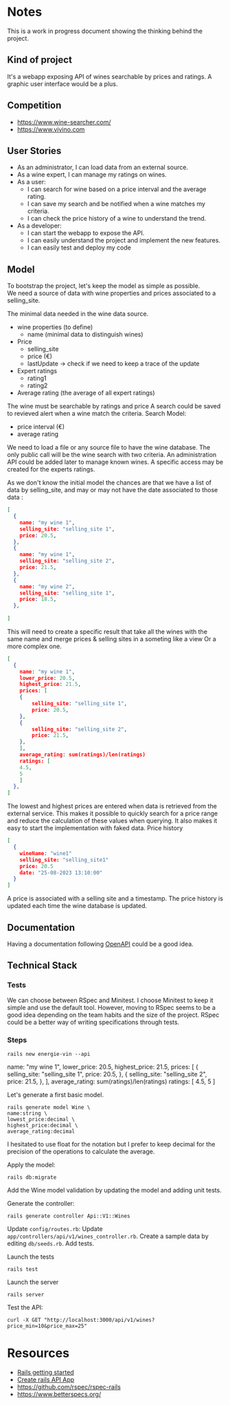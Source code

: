 # Notes

This is a work in progress document showing the thinking behind the project.

## Kind of project

It's a webapp exposing API of wines searchable by prices and ratings.
A graphic user interface would be a plus.

## Competition

* https://www.wine-searcher.com/
* https://www.vivino.com


## User Stories

* As an administrator, I can load data from an external source.
* As a wine expert, I can manage my ratings on wines.
* As a user:
  * I can search for wine based on a price interval and the average rating.
  * I can save my search and be notified when a wine matches my criteria.
  * I can check the price history of a wine to understand the trend.
* As a developer:
  * I can start the webapp to expose the API.
  * I can easily understand the project and implement the new features.
  * I can easily test and deploy my code

## Model

To bootstrap the project, let's keep the model as simple as possible.  
We need a source of data with wine properties and prices associated to a selling_site.

The minimal data needed in the wine data source.

* wine properties (to define)
  * name (minimal data to distinguish wines)
* Price
    * selling_site
    * price (€)
    * lastUpdate -> check if we need to keep a trace of the update
* Expert ratings
  * rating1
  * rating2
* Average rating (the average of all expert ratings)

The wine must be searchable by ratings and price
A search could be saved to revieved alert when a wine match the criteria.
Search Model:
* price interval (€)
* average rating

We need to load a file or any source file to have the wine database.
The only public call will be the wine search with two criteria.
An administration API could be added later to manage known wines.
A specific access may be created for the experts ratings.

As we don't know the initial model the chances are that we have a list of data by selling_site,
and may or may not have the date associated to those data :

```json
[
  {
	name: "my wine 1",
	selling_site: "selling_site 1",
	price: 20.5,
  },
  {
	name: "my wine 1",
	selling_site: "selling_site 2",
	price: 21.5,
  },
  {
	name: "my wine 2",
	selling_site: "selling_site 1",
	price: 18.5,
  },
 
]
```

This will need to create a specific result that take all the wines with the same name and merge prices & selling sites in a someting like a view
Or a more complex one.

```json
[
  {
	name: "my wine 1",
	lower_price: 20.5,
	highest_price: 21.5,
	prices: [
  	{
    	selling_site: "selling_site 1",
    	price: 20.5,
  	},
  	{
    	selling_site: "selling_site 2",
    	price: 21.5,
  	},
	],
	average_rating: sum(ratings)/len(ratings)
	ratings: [
  	4.5,
  	5
	]
  },
]
```
The lowest and highest prices are entered when data is retrieved from the external service.
This makes it possible to quickly search for a price range and reduce the calculation of these values when querying.
It also makes it easy to start the implementation with faked data.
Price history

```json
[
  {
	wineName: "wine1"
	selling_site: "selling_site1"
	price: 20.5
	date: "25-08-2023 13:10:00"
  }
]
```

A price is associated with a selling site and a timestamp.
The price history is updated each time the wine database is updated.


## Documentation

Having a documentation following [OpenAPI](https://www.openapis.org/) could be a good idea.


## Technical Stack

### Tests

We can choose between RSpec and Minitest.
I choose Minitest to keep it simple and use the default tool.
However, moving to RSpec seems to be a good idea depending on the team habits and the size of the project.
RSpec could be a better way of writing specifications through tests.

### Steps

```shell
rails new energie-vin --api
```


name: "my wine 1",
	lower_price: 20.5,
	highest_price: 21.5,
	prices: [
  	{
    	selling_site: "selling_site 1",
    	price: 20.5,
  	},
  	{
    	selling_site: "selling_site 2",
    	price: 21.5,
  	},
	],
	average_rating: sum(ratings)/len(ratings)
	ratings: [
  	4.5,
  	5
	]


Let's generate a first basic model.

```shell
rails generate model Wine \
name:string \
lowest_price:decimal \
highest_price:decimal \
average_rating:decimal
```

I hesitated to use float for the notation but I prefer to keep decimal for the precision of the operations to calculate the average.

Apply the model:
```shell
rails db:migrate
```

Add the Wine model validation by updating the model and adding unit tests.


Generate the controller:

```shell
rails generate controller Api::V1::Wines
```

Update `config/routes.rb`:
Update `app/controllers/api/v1/wines_controller.rb`.
Create a sample data by editing `db/seeds.rb`.
Add tests.

Launch the tests
```shell
rails test
```

Launch the server
```shell
rails server
```

Test the API:
```shell
curl -X GET "http://localhost:3000/api/v1/wines?price_min=10&price_max=25"
```

# Resources

* [Rails getting started](https://guides.rubyonrails.org/getting_started.html)
* [Create rails API App](https://guides.rubyonrails.org/api_app.html)
* https://github.com/rspec/rspec-rails
* https://www.betterspecs.org/

